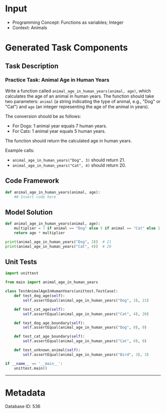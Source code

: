 # Input
- Programming Concept: Functions as variables; Integer
- Context: Animals

# Generated Task Components
## Task Description
### Practice Task: Animal Age in Human Years

Write a function called `animal_age_in_human_years(animal, age)`, which calculates the age of an animal in human years. The function should take two parameters: `animal` (a string indicating the type of animal, e.g., "Dog" or "Cat") and `age` (an integer representing the age of the animal in years).

The conversion should be as follows:
- For Dogs: 1 animal year equals 7 human years.
- For Cats: 1 animal year equals 5 human years.

The function should return the calculated age in human years.

Example calls:
- `animal_age_in_human_years("Dog", 3)` should return 21.
- `animal_age_in_human_years("Cat", 4)` should return 20.

## Code Framework
```python
def animal_age_in_human_years(animal, age):
    ## Insert code here
```

## Model Solution
```python
def animal_age_in_human_years(animal, age):
    multiplier = 7 if animal == "Dog" else 5 if animal == "Cat" else 1
    return age * multiplier

print(animal_age_in_human_years("Dog", 3))  # 21
print(animal_age_in_human_years("Cat", 4))  # 20
```

## Unit Tests
```python
import unittest

from main import animal_age_in_human_years

class TestAnimalAgeInHumanYears(unittest.TestCase):
    def test_dog_age(self):
        self.assertEqual(animal_age_in_human_years("Dog", 3), 21)

    def test_cat_age(self):
        self.assertEqual(animal_age_in_human_years("Cat", 4), 20)

    def test_dog_age_boundary(self):
        self.assertEqual(animal_age_in_human_years("Dog", 0), 0)

    def test_cat_age_boundary(self):
        self.assertEqual(animal_age_in_human_years("Cat", 0), 0)

    def test_unknown_animal(self):
        self.assertEqual(animal_age_in_human_years("Bird", 3), 3)

if __name__ == '__main__':
    unittest.main()
```
___
# Metadata
Database ID: 536

